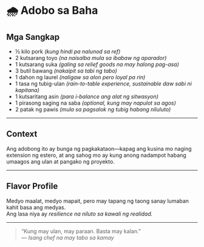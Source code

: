 # 🌧️ Adobo sa Baha

## Mga Sangkap
- ½ kilo pork *(kung hindi pa nalunod sa ref)*
- 2 kutsarang toyo *(na naisalba mula sa ibabaw ng aparador)*
- 1 kutsarang suka *(galing sa relief goods na may halong pag-asa)*
- 3 butil bawang *(nakaipit sa tabi ng tabo)*
- 1 dahon ng laurel *(naligaw sa alon pero loyal pa rin)*
- 1 tasa ng tubig-ulan *(rain-to-table experience, sustainable daw sabi ni kapitana)*
- 1 kutsaritang asin *(para i-balance ang alat ng sitwasyon)*
- 1 pirasong saging na saba *(optional, kung may napulot sa agos)*
- 2 patak ng pawis *(mula sa pagsalok ng tubig habang niluluto)*

---

## Context
Ang adobong ito ay bunga ng pagkakataon—kapag ang kusina mo naging extension ng estero, at ang sahog mo ay kung anong nadampot habang umaagos ang ulan at pangako ng proyekto.  

---

## Flavor Profile
Medyo maalat, medyo mapait, pero may tapang ng taong sanay lumaban kahit basa ang medyas.  
Ang lasa niya ay *resilience na niluto sa kawali ng realidad.*  

---

> “Kung may ulan, may paraan. Basta may kalan.”  
> — *Isang chef na may tabo sa kamay*
